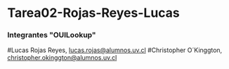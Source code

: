 # Tarea02-Rojas-Reyes-Lucas
### Integrantes "OUILookup" ###
#Lucas Rojas Reyes, lucas.rojas@alumnos.uv.cl
#Christopher O´Kinggton, christopher.okinggton@alumnos.uv.cl
